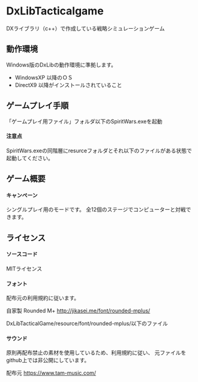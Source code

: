 # DxLibTacticalgame
DXライブラリ（c++）で作成している戦略シミュレーションゲーム

## 動作環境

Windows版のDxLibの動作環境に準拠します。

- WindowsXP 以降のＯＳ
- DirectX9 以降がインストールされていること

## ゲームプレイ手順

「ゲームプレイ用ファイル」フォルダ以下のSpiritWars.exeを起動

#### 注意点

SpiritWars.exeの同階層にresurceフォルダとそれ以下のファイルがある状態で起動してください。

## ゲーム概要

#### キャンペーン

シングルプレイ用のモードです。
全12個のステージでコンピューターと対戦できます。

## ライセンス

#### ソースコード

MITライセンス

#### フォント

配布元の利用規約に従います。

自家製 Rounded M+
http://jikasei.me/font/rounded-mplus/

DxLibTacticalGame/resource/font/rounded-mplus/以下のファイル


#### サウンド

原則再配布禁止の素材を使用しているため、利用規約に従い、
元ファイルをgithub上では非公開にしています。

配布元
https://www.tam-music.com/
